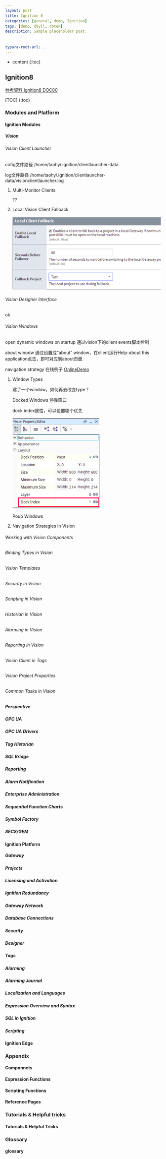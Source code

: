 ```yaml
---
layout: post
title: Ignition 8
categories: [general, demo, Ignition]
tags: [demo, dbyll, dbtek]
description: Sample placeholder post.


typora-root-url: ..
---
```



* content
{:toc}





## Ignition8

[参考资料 Ignition8 DOC80](https://docs.inductiveautomation.com/display/DOC80)



[TOC]
{:toc}



### Modules and Platform

#### Ignition Modules

##### Vision

###### Vision Client Launcher

cofig文件路径 /home/taohy/.ignition/clientlauncher-data

log文件路径 /home/taohy/.ignition/clientlauncher-data/visionclientlauncher.log 

1. Multi-Monitor Clients

   ??

2. Local Vision Client Fallback

   ![1566953111587](/assets/img_ignition/1566953111587.png)

   

###### Vision Designer Interface

ok

###### Vision Windows

open dynamic windows on startup 通过vision下的client events脚本控制

about winodw 通过设置成“about” window，在client运行Help-about this application点击，即可对应到about页面

navigation strategy 在线例子 [OnlineDemo](https://onlinedemo.inductiveautomation.com/data/perspective/client/OnlineDemo)


1. Window Types

   建了一个window，如何再去改变type？

   Docked Windows 停靠窗口

   dock index属性，可以设置哪个优先

   ![1566953161743](/assets/img_ignition/1566953161743.png)


   Poup Windows

   

3. Navigation Strategies in Vision



###### Working with Vision Components



###### Binding Types in Vision

###### Vision Templates

###### Security in Vision

###### Scripting in Vision

###### Historian in Vision

###### Alarming in Vision

###### Reporting in Vision

###### Vision Client in Tags

###### Vision Project Properties

###### Common Tasks in Vision

##### Perspective

##### OPC UA

##### OPC UA Drivers

##### Tag Historian

##### SQL Bridge

##### Reporting

##### Alarm Notification

##### Enterprise Administration

##### Sequential Function Charts

##### Symbol Factory

##### SECS/GEM



#### Ignition Platform

##### Gateway

##### Projects

##### Licensing and Activation

##### Ignition Redundancy

##### Gateway Network

##### Database Connections

##### Security

##### Designer

##### Tags

##### Alarming

##### Alarming Journal

##### Localization and Languages

##### Expression Overview and Syntax

##### SQL in Ignition

##### Scripting



#### Ignition Edge



### Appendix

#### Componnets

#### Expression Functions

#### Scripting Functions

#### Reference Pages



### Tutorials & Helpful tricks

#### Tutorials & Helpful Tricks



### Glossary

#### glossary

